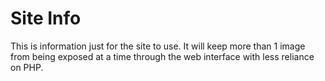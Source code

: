 Site Info
=========
This is information just for the site to use. It will keep more than 1 image from being exposed at a time through the web interface with less reliance on PHP.

